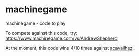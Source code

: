 # machinegame
machinegame - code to play

To compete against this code, try: https://www.machinegame.com/vs/AndrewShepherd

At the moment, this code wins 4/10 times against [acavailhez](https://www.machinegame.com/vs/acavailhez).
